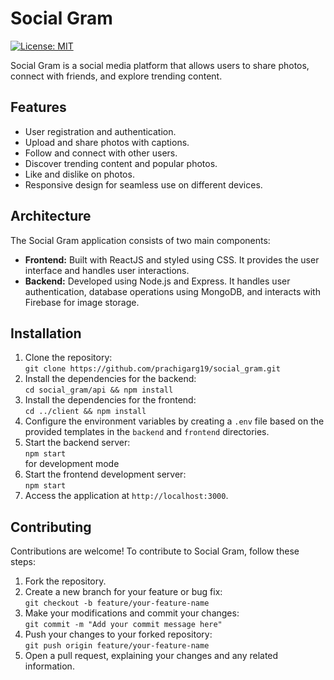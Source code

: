 <!DOCTYPE html>
<html lang="en">
<head>
  <meta charset="UTF-8">
  <meta name="viewport" content="width=device-width, initial-scale=1.0">
  <link rel="stylesheet" href="https://cdnjs.cloudflare.com/ajax/libs/github-markdown-css/4.0.0/github-markdown.min.css">
</head>
<body>
  <h1>Social Gram</h1>

  <p><a href="https://opensource.org/licenses/MIT"><img src="https://img.shields.io/badge/License-MIT-yellow.svg" alt="License: MIT"></a></p>

  <p>Social Gram is a social media platform that allows users to share photos, connect with friends, and explore trending content.</p>

  <h2>Features</h2>
  <ul>
    <li>User registration and authentication.</li>
    <li>Upload and share photos with captions.</li>
    <li>Follow and connect with other users.</li>
    <li>Discover trending content and popular photos.</li>
    <li>Like and dislike on photos.</li>
    <li>Responsive design for seamless use on different devices.</li>
  </ul>
  
  <h2>Architecture</h2>
  <p>The Social Gram application consists of two main components:</p>
  <ul>
    <li><strong>Frontend:</strong> Built with ReactJS and styled using CSS. It provides the user interface and handles user interactions.</li>
    <li><strong>Backend:</strong> Developed using Node.js and Express. It handles user authentication, database operations using MongoDB, and interacts with Firebase for image storage.</li>
  </ul>

<!--   <h2>Demo</h2>
  <p>You can find a live demo of Social Gram <a href="https://example.com">here</a>.</p> -->


  <h2>Installation</h2>
  <ol>
    <li>Clone the repository:<br>
      <code>git clone https://github.com/prachigarg19/social_gram.git</code></li>
    <li>Install the dependencies for the backend:<br>
      <code>cd social_gram/api && npm install</code></li>
    <li>Install the dependencies for the frontend:<br>
      <code>cd ../client && npm install</code></li>
    <li>Configure the environment variables by creating a <code>.env</code> file based on the provided templates in the <code>backend</code> and <code>frontend</code> directories.</li>
    <li>Start the backend server:<br>
      <code>npm start</code></li> for development mode</li>
    <li>Start the frontend development server:<br>
      <code>npm start</code></li>
    <li>Access the application at <code>http://localhost:3000</code>.</li>
  </ol>

  <h2>Contributing</h2>
  <p>Contributions are welcome! To contribute to Social Gram, follow these steps:</p>
  <ol>
    <li>Fork the repository.</li>
    <li>Create a new branch for your feature or bug fix:<br>
      <code>git checkout -b feature/your-feature-name</code></li>
    <li>Make your modifications and commit your changes:<br>
      <code>git commit -m "Add your commit message here"</code></li>
    <li>Push your changes to your forked repository:<br>
      <code>git push origin feature/your-feature-name</code></li>
    <li>Open a pull request, explaining your changes and any related information.</li>
  </ol>
</body>
</html>
